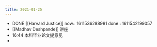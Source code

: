 ```yaml
---
title: 2021-01-25
---
```


- DONE [[Harvard Justice]]
  now:: 1611536288981
  done:: 1611542199057
- [[Madhav Deshpande]] 讲座
- 16:44 本科毕业论文提意见
-